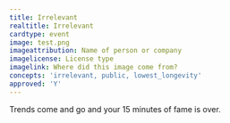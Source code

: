 ```yaml
---
title: Irrelevant
realtitle: Irrelevant
cardtype: event
image: test.png
imageattribution: Name of person or company
imagelicense: License type
imagelink: Where did this image come from?
concepts: 'irrelevant, public, lowest_longevity'
approved: 'Y'
---
```


Trends come and go and your 15 minutes of fame is over.
